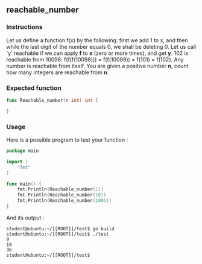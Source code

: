 ## reachable_number

### Instructions

Let us define a function f(x) by the following: first we add 1 to x, and then while the last digit of the number equals 0, we shall be deleting 0. Let us call 'y' reachable if we can apply **f** to **x** (zero or more times), and get **y**. 102 is reachable from 10098: f(f(f(10098))) = f(f(10099)) = f(101) = f(102). Any number is reachable from itself. You are given a positive number **n**, count how many integers are reachable from **n**.

### Expected function

```go
func Reachable_number(n int) int {

}
```

### Usage

Here is a possible program to test your function :

```go
package main

import (
	"fmt"
)

func main() {
	fmt.Println(Reachable_number(1))
	fmt.Println(Reachable_number(10))
	fmt.Println(Reachable_number(1001))
}
```

And its output :

```console
student@ubuntu:~/[[ROOT]]/test$ go build
student@ubuntu:~/[[ROOT]]/test$ ./test
9
19
36
student@ubuntu:~/[[ROOT]]/test$
```